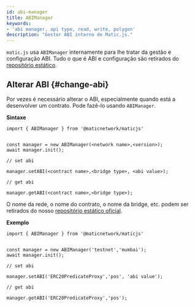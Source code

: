 ```yaml
---
id: abi-manager
title: ABIManager
keywords:
- 'abi manager, api type, read, write, polygon'
description: "Gestor ABI interno de Matic.js."
---
```


`matic.js` usa `ABIManager` internamente para lhe tratar da gestão e configuração ABI. Tudo o que é ABI e configuração são retirados do [repositório estático](https://github.com/maticnetwork/static).

## Alterar ABI {#change-abi}

Por vezes é necessário alterar o ABI, especialmente quando está a desenvolver um contrato. Pode fazê-lo usando `ABIManager`.

**Sintaxe**

```
import { ABIManager } from '@maticnetwork/maticjs'


const manager = new ABIManager(<network name>,<version>);
await manager.init();

// set abi

manager.setABI(<contract name>,<bridge type>, <abi value>);

// get abi

manager.getABI(<contract name>,<bridge type>);
```

O nome da rede, o nome do contrato, o nome da bridge, etc. podem ser retirados do nosso [repositório estático oficial](https://github.com/maticnetwork/static/tree/master/network).

**Exemplo**

```
import { ABIManager } from '@maticnetwork/maticjs'


const manager = new ABIManager('testnet','mumbai');
await manager.init();

// set abi

manager.setABI('ERC20PredicateProxy','pos', 'abi value');

// get abi

manager.getABI('ERC20PredicateProxy','pos');
```




